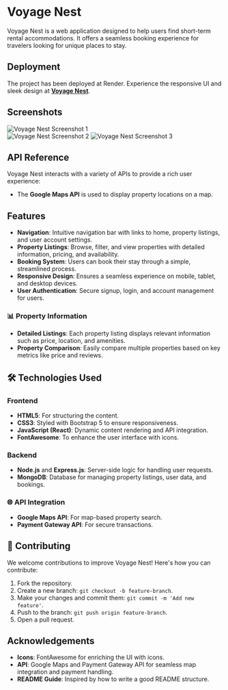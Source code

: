 # Voyage Nest

Voyage Nest is a web application designed to help users find short-term rental accommodations. It offers a seamless booking experience for travelers looking for unique places to stay.

## Deployment

The project has been deployed at Render. Experience the responsive UI and sleek design at **[Voyage Nest](https://voyage-nest.onrender.com/listings)**.

## Screenshots

![Voyage Nest Screenshot 1]("D:\rishu\Pictures\Screenshots\voyagenest1.png")  
![Voyage Nest Screenshot 2]()
![Voyage Nest Screenshot 3](![voyagenest3](https://github.com/user-attachments/assets/98768bb5-6b89-4a78-a0b1-44cb37dd928e)
)

## API Reference

Voyage Nest interacts with a variety of APIs to provide a rich user experience:

- The **Google Maps API** is used to display property locations on a map.

## Features

- **Navigation**: Intuitive navigation bar with links to home, property listings, and user account settings.
- **Property Listings**: Browse, filter, and view properties with detailed information, pricing, and availability.
- **Booking System**: Users can book their stay through a simple, streamlined process.
- **Responsive Design**: Ensures a seamless experience on mobile, tablet, and desktop devices.
- **User Authentication**: Secure signup, login, and account management for users.

### 📊 Property Information

- **Detailed Listings**: Each property listing displays relevant information such as price, location, and amenities.
- **Property Comparison**: Easily compare multiple properties based on key metrics like price and reviews.


## 🛠️ Technologies Used

### Frontend

- **HTML5**: For structuring the content.
- **CSS3**: Styled with Bootstrap 5 to ensure responsiveness.
- **JavaScript (React)**: Dynamic content rendering and API integration.
- **FontAwesome**: To enhance the user interface with icons.

### Backend

- **Node.js** and **Express.js**: Server-side logic for handling user requests.
- **MongoDB**: Database for managing property listings, user data, and bookings.

### 🌐 API Integration

- **Google Maps API**: For map-based property search.
- **Payment Gateway API**: For secure transactions.
  
## 🤝 Contributing

We welcome contributions to improve Voyage Nest! Here's how you can contribute:

1. Fork the repository.
2. Create a new branch: `git checkout -b feature-branch`.
3. Make your changes and commit them: `git commit -m 'Add new feature'`.
4. Push to the branch: `git push origin feature-branch`.
5. Open a pull request.

## Acknowledgements

- **Icons**: FontAwesome for enriching the UI with icons.
- **API**: Google Maps and Payment Gateway API for seamless map integration and payment handling.
- **README Guide**: Inspired by how to write a good README structure.

